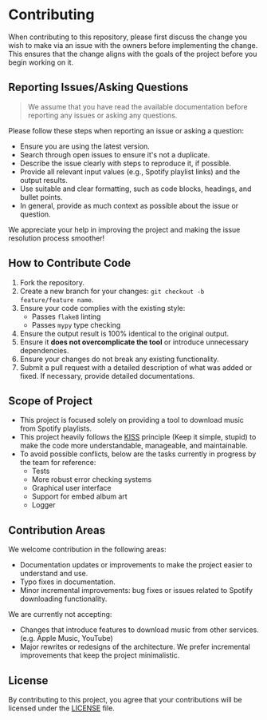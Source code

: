 # Contributing

When contributing to this repository, please first discuss the change you wish to make via an issue with the owners before implementing the change. This ensures that the change aligns with the goals of the project before you begin working on it.

## Reporting Issues/Asking Questions
> We assume that you have read the available documentation before reporting any issues or asking any questions.

Please follow these steps when reporting an issue or asking a question:
- Ensure you are using the latest version.
- Search through open issues to ensure it's not a duplicate.
- Describe the issue clearly with steps to reproduce it, if possible.
- Provide all relevant input values (e.g., Spotify playlist links) and the output results.
- Use suitable and clear formatting, such as code blocks, headings, and bullet points.
- In general, provide as much context as possible about the issue or question.

We appreciate your help in improving the project and making the issue resolution process smoother!

## How to Contribute Code
1. Fork the repository.
2. Create a new branch for your changes: `git checkout -b feature/feature name`.
3. Ensure your code complies with the existing style:
    - Passes `flake8` linting
    - Passes `mypy` type checking
4. Ensure the output result is 100% identical to the original output.
5. Ensure it **does not overcomplicate the tool** or introduce unnecessary dependencies.
6. Ensure your changes do not break any existing functionality.
7. Submit a pull request with a detailed description of what was added or fixed. If necessary, provide detailed documentations.

## Scope of Project
- This project is focused solely on providing a tool to download music from Spotify playlists.
- This project heavily follows the [KISS](https://en.wikipedia.org/wiki/KISS_principle) principle (Keep it simple, stupid) to make the code more understandable, manageable, and maintainable.
- To avoid possible conflicts, below are the tasks currently in progress by the team for reference:
    - Tests
    - More robust error checking systems
    - Graphical user interface
    - Support for embed album art
    - Logger

## Contribution Areas
We welcome contribution in the following areas:
- Documentation updates or improvements to make the project easier to understand and use.
- Typo fixes in documentation.
- Minor incremental improvements: bug fixes or issues related to Spotify downloading functionality.

We are currently not accepting:
- Changes that introduce features to download music from other services. (e.g. Apple Music, YouTube)
- Major rewrites or redesigns of the architecture. We prefer incremental improvements that keep the project minimalistic.

## License
By contributing to this project, you agree that your contributions will be licensed under the [LICENSE](LICENSE) file.